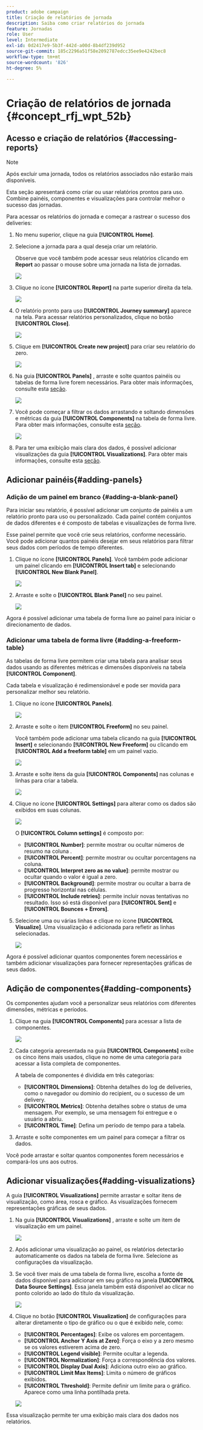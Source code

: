 ```yaml
---
product: adobe campaign
title: Criação de relatórios de jornada
description: Saiba como criar relatórios do jornada
feature: Jornadas
role: User
level: Intermediate
exl-id: 0d2417e9-5b3f-442d-a00d-8b4df239d952
source-git-commit: 185c2296a51f58e2092787edcc35ee9e4242bec8
workflow-type: tm+mt
source-wordcount: '826'
ht-degree: 5%

---
```


# Criação de relatórios de jornada {#concept_rfj_wpt_52b}

## Acesso e criação de relatórios {#accessing-reports}

>[!NOTE]
>
>Após excluir uma jornada, todos os relatórios associados não estarão mais disponíveis.

Esta seção apresentará como criar ou usar relatórios prontos para uso. Combine painéis, componentes e visualizações para controlar melhor o sucesso das jornadas.

Para acessar os relatórios do jornada e começar a rastrear o sucesso dos deliveries:

1. No menu superior, clique na guia **[!UICONTROL Home]**.

1. Selecione a jornada para a qual deseja criar um relatório.

   Observe que você também pode acessar seus relatórios clicando em **Report** ao passar o mouse sobre uma jornada na lista de jornadas.

   ![](../assets/dynamic_report_journey.png)

1. Clique no ícone **[!UICONTROL Report]** na parte superior direita da tela.

   ![](../assets/dynamic_report_journey_2.png)

1. O relatório pronto para uso **[!UICONTROL Journey summary]** aparece na tela. Para acessar relatórios personalizados, clique no botão **[!UICONTROL Close]**.

   ![](../assets/dynamic_report_journey_12.png)

1. Clique em **[!UICONTROL Create new project]** para criar seu relatório do zero.

   ![](../assets/dynamic_report_journey_3.png)

1. Na guia **[!UICONTROL Panels]** , arraste e solte quantos painéis ou tabelas de forma livre forem necessários. Para obter mais informações, consulte esta [seção](#adding-panels).

   ![](../assets/dynamic_report_journey_4.png)

1. Você pode começar a filtrar os dados arrastando e soltando dimensões e métricas da guia **[!UICONTROL Components]** na tabela de forma livre. Para obter mais informações, consulte esta [seção](#adding-components).

   ![](../assets/dynamic_report_journey_5.png)

1. Para ter uma exibição mais clara dos dados, é possível adicionar visualizações da guia **[!UICONTROL Visualizations]**. Para obter mais informações, consulte esta [seção](#adding-visualizations).

## Adicionar painéis{#adding-panels}

### Adição de um painel em branco {#adding-a-blank-panel}

Para iniciar seu relatório, é possível adicionar um conjunto de painéis a um relatório pronto para uso ou personalizado. Cada painel contém conjuntos de dados diferentes e é composto de tabelas e visualizações de forma livre.

Esse painel permite que você crie seus relatórios, conforme necessário. Você pode adicionar quantos painéis desejar em seus relatórios para filtrar seus dados com períodos de tempo diferentes.

1. Clique no ícone **[!UICONTROL Panels]**. Você também pode adicionar um painel clicando em **[!UICONTROL Insert tab]** e selecionando **[!UICONTROL New Blank Panel]**.

   ![](../assets/dynamic_report_panel_1.png)

1. Arraste e solte o **[!UICONTROL Blank Panel]** no seu painel.

   ![](../assets/dynamic_report_panel.png)

Agora é possível adicionar uma tabela de forma livre ao painel para iniciar o direcionamento de dados.

### Adicionar uma tabela de forma livre {#adding-a-freeform-table}

As tabelas de forma livre permitem criar uma tabela para analisar seus dados usando as diferentes métricas e dimensões disponíveis na tabela **[!UICONTROL Component]**.

Cada tabela e visualização é redimensionável e pode ser movida para personalizar melhor seu relatório.

1. Clique no ícone **[!UICONTROL Panels]**.

   ![](../assets/dynamic_report_panel_1.png)

1. Arraste e solte o item **[!UICONTROL Freeform]** no seu painel.

   Você também pode adicionar uma tabela clicando na guia **[!UICONTROL Insert]** e selecionando **[!UICONTROL New Freeform]** ou clicando em **[!UICONTROL Add a freeform table]** em um painel vazio.

   ![](../assets/dynamic_report_panel_2.png)

1. Arraste e solte itens da guia **[!UICONTROL Components]** nas colunas e linhas para criar a tabela.

   ![](../assets/dynamic_report_freeform_3.png)

1. Clique no ícone **[!UICONTROL Settings]** para alterar como os dados são exibidos em suas colunas.

   ![](../assets/dynamic_report_freeform_4.png)

   O **[!UICONTROL Column settings]** é composto por:

   * **[!UICONTROL Number]**: permite mostrar ou ocultar números de resumo na coluna .
   * **[!UICONTROL Percent]**: permite mostrar ou ocultar porcentagens na coluna.
   * **[!UICONTROL Interpret zero as no value]**: permite mostrar ou ocultar quando o valor é igual a zero.
   * **[!UICONTROL Background]**: permite mostrar ou ocultar a barra de progresso horizontal nas células.
   * **[!UICONTROL Include retries]**: permite incluir novas tentativas no resultado. Isso só está disponível para **[!UICONTROL Sent]** e **[!UICONTROL Bounces + Errors]**.

1. Selecione uma ou várias linhas e clique no ícone **[!UICONTROL Visualize]**. Uma visualização é adicionada para refletir as linhas selecionadas.

   ![](../assets/dynamic_report_freeform_5.png)

Agora é possível adicionar quantos componentes forem necessários e também adicionar visualizações para fornecer representações gráficas de seus dados.

## Adição de componentes{#adding-components}

Os componentes ajudam você a personalizar seus relatórios com diferentes dimensões, métricas e períodos.

1. Clique na guia **[!UICONTROL Components]** para acessar a lista de componentes.

   ![](../assets/dynamic_report_components.png)

1. Cada categoria apresentada na guia **[!UICONTROL Components]** exibe os cinco itens mais usados, clique no nome de uma categoria para acessar a lista completa de componentes.

   A tabela de componentes é dividida em três categorias:

   * **[!UICONTROL Dimensions]**: Obtenha detalhes do log de deliveries, como o navegador ou domínio do recipient, ou o sucesso de um delivery.
   * **[!UICONTROL Metrics]**: Obtenha detalhes sobre o status de uma mensagem. Por exemplo, se uma mensagem foi entregue e o usuário a abriu.
   * **[!UICONTROL Time]**: Defina um período de tempo para a tabela.

1. Arraste e solte componentes em um painel para começar a filtrar os dados.

Você pode arrastar e soltar quantos componentes forem necessários e compará-los uns aos outros.

## Adicionar visualizações{#adding-visualizations}

A guia **[!UICONTROL Visualizations]** permite arrastar e soltar itens de visualização, como área, rosca e gráfico. As visualizações fornecem representações gráficas de seus dados.

1. Na guia **[!UICONTROL Visualizations]** , arraste e solte um item de visualização em um painel.

   ![](../assets/dynamic_report_visualization_1.png)

1. Após adicionar uma visualização ao painel, os relatórios detectarão automaticamente os dados na tabela de forma livre. Selecione as configurações da visualização.
1. Se você tiver mais de uma tabela de forma livre, escolha a fonte de dados disponível para adicionar em seu gráfico na janela **[!UICONTROL Data Source Settings]**. Essa janela também está disponível ao clicar no ponto colorido ao lado do título da visualização.

   ![](../assets/dynamic_report_visualization_2.png)

1. Clique no botão **[!UICONTROL Visualization]** de configurações para alterar diretamente o tipo de gráfico ou o que é exibido nele, como:

   * **[!UICONTROL Percentages]**: Exibe os valores em porcentagem.
   * **[!UICONTROL Anchor Y Axis at Zero]**: Força o eixo y a zero mesmo se os valores estiverem acima de zero.
   * **[!UICONTROL Legend visible]**: Permite ocultar a legenda.
   * **[!UICONTROL Normalization]**: Força a correspondência dos valores.
   * **[!UICONTROL Display Dual Axis]**: Adiciona outro eixo ao gráfico.
   * **[!UICONTROL Limit Max Items]**: Limita o número de gráficos exibidos.
   * **[!UICONTROL Threshold]**: Permite definir um limite para o gráfico. Aparece como uma linha pontilhada preta.

   ![](../assets/dynamic_report_visualization_3.png)

Essa visualização permite ter uma exibição mais clara dos dados nos relatórios.

